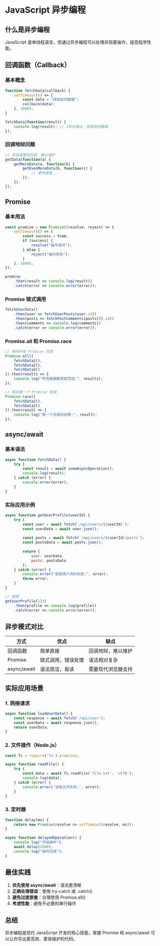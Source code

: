 # JavaScript 异步编程

## 什么是异步编程

JavaScript 是单线程语言，但通过异步编程可以处理非阻塞操作，提高程序性能。

## 回调函数（Callback）

### 基本概念
```javascript
function fetchData(callback) {
    setTimeout(() => {
        const data = "获取到的数据";
        callback(data);
    }, 1000);
}

fetchData(function(result) {
    console.log(result); // 1秒后输出：获取到的数据
});
```

### 回调地狱问题
```javascript
// 多层嵌套的回调，难以维护
getData(function(a) {
    getMoreData(a, function(b) {
        getEvenMoreData(b, function(c) {
            // 更多嵌套...
        });
    });
});
```

## Promise

### 基本用法
```javascript
const promise = new Promise((resolve, reject) => {
    setTimeout(() => {
        const success = true;
        if (success) {
            resolve("操作成功");
        } else {
            reject("操作失败");
        }
    }, 1000);
});

promise
    .then(result => console.log(result))
    .catch(error => console.error(error));
```

### Promise 链式调用
```javascript
fetchUserData()
    .then(user => fetchUserPosts(user.id))
    .then(posts => fetchPostComments(posts[0].id))
    .then(comments => console.log(comments))
    .catch(error => console.error(error));
```

### Promise.all 和 Promise.race
```javascript
// 等待所有 Promise 完成
Promise.all([
    fetchData1(),
    fetchData2(),
    fetchData3()
]).then(results => {
    console.log("所有数据都获取完成:", results);
});

// 等待第一个 Promise 完成
Promise.race([
    fetchData1(),
    fetchData2()
]).then(result => {
    console.log("第一个完成的结果:", result);
});
```

## async/await

### 基本语法
```javascript
async function fetchData() {
    try {
        const result = await someAsyncOperation();
        console.log(result);
    } catch (error) {
        console.error(error);
    }
}
```

### 实际应用示例
```javascript
async function getUserProfile(userId) {
    try {
        const user = await fetch(`/api/users/${userId}`);
        const userData = await user.json();
        
        const posts = await fetch(`/api/users/${userId}/posts`);
        const postsData = await posts.json();
        
        return {
            user: userData,
            posts: postsData
        };
    } catch (error) {
        console.error("获取用户资料失败:", error);
        throw error;
    }
}

// 使用
getUserProfile(123)
    .then(profile => console.log(profile))
    .catch(error => console.error(error));
```

## 异步模式对比

| 方式 | 优点 | 缺点 |
|------|------|------|
| 回调函数 | 简单直接 | 回调地狱，难以维护 |
| Promise | 链式调用，错误处理 | 语法相对复杂 |
| async/await | 语法简洁，易读 | 需要现代浏览器支持 |

## 实际应用场景

### 1. 网络请求
```javascript
async function loadUserData() {
    const response = await fetch('/api/user');
    const userData = await response.json();
    return userData;
}
```

### 2. 文件操作（Node.js）
```javascript
const fs = require('fs').promises;

async function readFile() {
    try {
        const data = await fs.readFile('file.txt', 'utf8');
        console.log(data);
    } catch (error) {
        console.error('读取文件失败:', error);
    }
}
```

### 3. 定时器
```javascript
function delay(ms) {
    return new Promise(resolve => setTimeout(resolve, ms));
}

async function delayedOperation() {
    console.log("开始操作");
    await delay(2000);
    console.log("操作完成");
}
```

## 最佳实践

1. **优先使用 async/await**：语法更清晰
2. **正确处理错误**：使用 try-catch 或 .catch()
3. **避免过度嵌套**：合理使用 Promise.all()
4. **考虑性能**：避免不必要的串行操作

## 总结

异步编程是现代 JavaScript 开发的核心技能，掌握 Promise 和 async/await 可以让你写出更高效、更易维护的代码。
